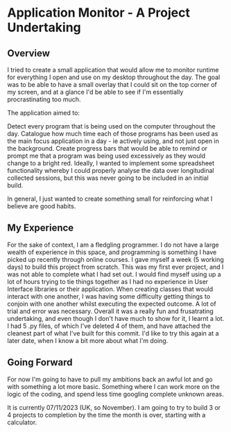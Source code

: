 # Application Monitor - A Project Undertaking

## Overview

I tried to create a small application that would allow me to monitor runtime for everything I open and use on my desktop throughout the day. 
The goal was to be able to have a small overlay that I could sit on the top corner of my screen, and at a glance I'd be able to see if I'm essentially procrastinating too much.

The application aimed to:

Detect every program that is being used on the computer throughout the day.
Catalogue how much time each of those programs has been used as the main focus application in a day - ie actively using, and not just open in the background.
Create progress bars that would be able to remind or prompt me that a program was being used excessively as they would change to a bright red.
Ideally, I wanted to implement some spreadsheet functionality whereby I could properly analyse the data over longitudinal collected sessions, but this was never going to be included in an initial build.

In general, I just wanted to create something small for reinforcing what I believe are good habits.

## My Experience

For the sake of context, I am a fledgling programmer. I do not have a large wealth of experience in this space, and programming is something I have picked up recently through online courses.
I gave myself a week (5 working days) to build this project from scratch. This was my first ever project, and I was not able to complete what I had set out.
I would find myself using up a lot of hours trying to tie things together as I had no experience in User Interface libraries or their application.
When creating classes that would interact with one another, I was having some difficulty getting things to conjoin with one another whilst executing the expected outcome. A lot of trial and error was necessary.
Overall it was a really fun and frusatrating undertaking, and even though I don't have much to show for it, I learnt a lot.
I had 5 .py files, of which I've deleted 4 of them, and have attached the cleanest part of what I've built for this commit. 
I'd like to try this again at a later date, when I know a bit more about what I'm doing.

## Going Forward

For now I'm going to have to pull my ambitions back an awful lot and go with something a lot more basic. Something where I can work more on the logic of the coding, and spend less time googling complete unknown areas.

It is currently 07/11/2023 (UK, so November).
I am going to try to build 3 or 4 projects to completion by the time the month is over, starting with a calculator.
